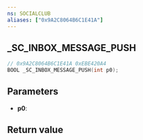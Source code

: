 ```yaml
---
ns: SOCIALCLUB
aliases: ["0x9A2C8064B6C1E41A"]
---
```

## _SC_INBOX_MESSAGE_PUSH

```c
// 0x9A2C8064B6C1E41A 0xEBE420A4
BOOL _SC_INBOX_MESSAGE_PUSH(int p0);
```


## Parameters
* **p0**: 

## Return value
